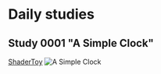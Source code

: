 # Daily studies
## Study 0001 "A Simple Clock"
[ShaderToy](https://www.shadertoy.com/view/cl3cDM)
![A Simple Clock](0001_simple_clock.gif)